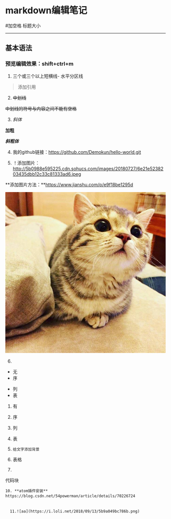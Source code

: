 # markdown编辑笔记
#加空格 标题大小

---
## 基本语法

### 预览编辑效果：shift+ctrl+m

1. 三个或三个以上短横线- 水平分区线

  >添加引用

2. <del>中划线</del>

  ~~中划线的符号与内容之间不能有空格~~

3.  *斜体*

  **加粗**

  ***斜粗体***

4. 我的github链接：https://github.com/Demokun/hello-world.git

5.  ！添加图片：http://5b0988e595225.cdn.sohucs.com/images/20180727/6e21e5238203435dbb12c33c81333ad6.jpeg

  **添加图片方法：**https://www.jianshu.com/p/e9f18be1295d

![aa](https://github.com/Demokun/hello-world/blob/master/markdownPic/109951163533736197.jpg?raw=true)

6.
  + 无
  + 序
  - 列
  - 表


  1. 有
  2. 序
  3. 列
  4. 表


7. `给文字添加背景`

8. 表格

9. ```指明所用语言
代码块
```
10. **atom插件安装**
https://blog.csdn.net/54powerman/article/details/70226724


  11.![aa](https://i.loli.net/2018/09/13/5b9a049bc786b.png)
